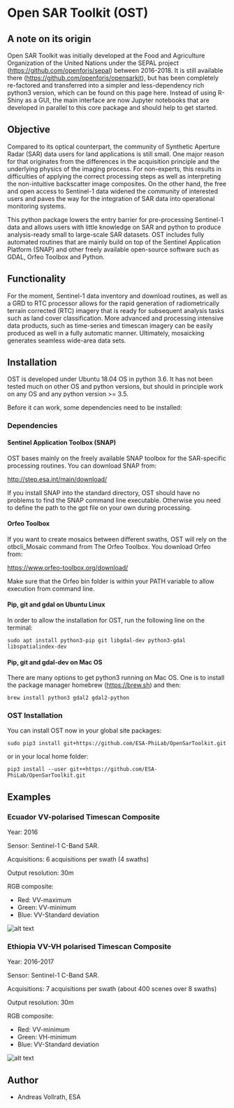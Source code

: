 # Open SAR Toolkit (OST)

## A note on its origin

Open SAR Toolkit was initially developed at the Food and Agriculture Organization of the United Nations under the SEPAL project (https://github.com/openforis/sepal) between 2016-2018. It is still available there (https://github.com/openforis/opensarkit), but has been completely re-factored and transferred into a simpler and less-dependency rich python3 version, which can be found on this page here. Instead of using R-Shiny as a GUI, the main interface are now Jupyter notebooks that are developed in parallel to this core package and should help to get started.

## Objective

Compared to its optical counterpart, the community of Synthetic Aperture Radar (SAR) data users for land applications is still small. One major reason for that originates from the differences in the acquisition principle and the underlying physics of the imaging process. For non-experts, this results in difficulties of applying the correct processing steps as well as interpreting the non-intuitive backscatter image composites. On the other hand, the free and open access to Sentinel-1 data widened the community of interested users and paves the way for the integration of SAR data into operational monitoring systems.

This python package lowers the entry barrier for pre-processing Sentinel-1 data and allows users with little knowledge on SAR and python to produce analysis-ready small to large-scale SAR datasets. OST includes fully automated routines that are mainly build on top of the Sentinel Application Platform (SNAP) and other freely available open-source software such as GDAL, Orfeo Toolbox and Python.

## Functionality

For the moment, Sentinel-1 data inventory and download routines, as well as a GRD to RTC processor allows for the rapid generation of radiometrically terrain corrected (RTC) imagery that is ready for subsequent analysis tasks such as land cover classification. More advanced and processing intensive data products, such as time-series and timescan imagery can be easily produced as well in a fully automatic manner. Ultimately, mosaicking generates seamless wide-area data sets.

## Installation

OST is developed under Ubuntu 18.04 OS in python 3.6. It has not been tested much on other OS and python versions,
but should in principle work on any OS and any python version >= 3.5.

Before it can work, some dependencies need to be installed:

### Dependencies
#### Sentinel Application Toolbox (SNAP)

OST bases mainly on the freely available SNAP toolbox for the SAR-specific processing routines. You can download SNAP from:

http://step.esa.int/main/download/

If you install SNAP into the standard directory, OST should have no problems to find the SNAP command line executable. Otherwise you need to define the path to the gpt file on your own during processing.

#### Orfeo Toolbox

If you want to create mosaics between different swaths, OST will rely on the otbcli_Mosaic command from The Orfeo Toolbox. You download Orfeo from:

https://www.orfeo-toolbox.org/download/

Make sure that the Orfeo bin folder is within your PATH variable to allow execution from command line.

#### Pip, git and gdal on Ubuntu Linux

In order to allow the installation for OST, run the following line on the terminal:

```
sudo apt install python3-pip git libgdal-dev python3-gdal libspatialindex-dev
```

#### Pip, git and gdal-dev on Mac OS

There are many options to get python3 running on Mac OS. One is to install the package manager homebrew (https://brew.sh)
and then:

```
brew install python3 gdal2 gdal2-python
```

### OST Installation

You can install OST now in your global site packages:

```
sudo pip3 install git+https://github.com/ESA-PhiLab/OpenSarToolkit.git
```

or in your local home folder:

```
pip3 install --user git++https://github.com/ESA-PhiLab/OpenSarToolkit.git
```

## Examples

### Ecuador VV-polarised Timescan Composite

Year: 2016

Sensor: Sentinel-1 C-Band SAR.

Acquisitions: 6 acquisitions per swath (4 swaths)

Output resolution: 30m

RGB composite:
  - Red: VV-maximum
  - Green: VV-minimum
  - Blue: VV-Standard deviation

![alt text](https://github.com/openforis/opensarkit/raw/master/shiny/www/ecuador_VV_max_min_std.png)

### Ethiopia VV-VH polarised Timescan Composite

Year: 2016-2017

Sensor: Sentinel-1 C-Band SAR.

Acquisitions: 7 acquisitions per swath (about 400 scenes over 8 swaths)

Output resolution: 30m

RGB composite:
  - Red: VV-minimum
  - Green: VH-minimum
  - Blue: VV-Standard deviation

![alt text](https://github.com/openforis/opensarkit/raw/master/shiny/www/eth_vvvh_ts.jpeg)

## Author

- Andreas Vollrath, ESA
